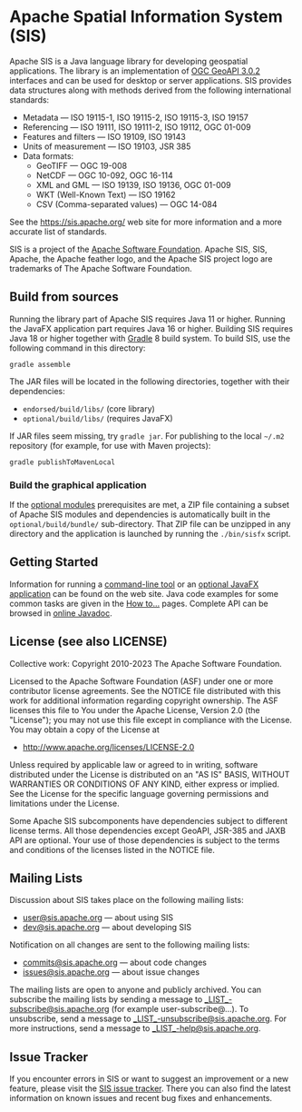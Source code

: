 # Apache Spatial Information System (SIS)

Apache SIS is a Java language library for developing geospatial applications.
The library is an implementation of [OGC GeoAPI 3.0.2](http://www.geoapi.org/)
interfaces and can be used for desktop or server applications. SIS provides data
structures along with methods derived from the following international standards:

* Metadata                — ISO 19115-1, ISO 19115-2, ISO 19115-3, ISO 19157
* Referencing             — ISO 19111, ISO 19111-2, ISO 19112, OGC 01-009
* Features and filters    — ISO 19109, ISO 19143
* Units of measurement    — ISO 19103, JSR 385
* Data formats:
  * GeoTIFF               — OGC 19-008
  * NetCDF                — OGC 10-092, OGC 16-114
  * XML and GML           — ISO 19139, ISO 19136, OGC 01-009
  * WKT (Well-Known Text) — ISO 19162
  * CSV (Comma-separated values) — OGC 14-084

See the https://sis.apache.org/ web site for more information
and a more accurate list of standards.

SIS is a project of the [Apache Software Foundation](https://www.apache.org/).
Apache SIS, SIS, Apache, the Apache feather logo, and the Apache SIS
project logo are trademarks of The Apache Software Foundation.


## Build from sources

Running the library part of Apache SIS requires Java 11 or higher.
Running the JavaFX application part requires Java 16 or higher.
Building SIS requires Java 18 or higher
together with [Gradle](https://gradle.org/) 8 build system.
To build SIS, use the following command in this directory:

    gradle assemble

The JAR files will be located in the following directories,
together with their dependencies:

* `endorsed/build/libs/`  (core library)
* `optional/build/libs/`  (requires JavaFX)

If JAR files seem missing, try `gradle jar`.
For publishing to the local `~/.m2` repository
(for example, for use with Maven projects):

    gradle publishToMavenLocal


### Build the graphical application

If the [optional modules](optional/README.md) prerequisites are met,
a ZIP file containing a subset of Apache SIS modules and dependencies
is automatically built in the `optional/build/bundle/` sub-directory.
That ZIP file can be unzipped in any directory and the application is
launched by running the `./bin/sisfx` script.


## Getting Started

Information for running a [command-line tool](https://sis.apache.org/command-line.html)
or an [optional JavaFX application](https://sis.apache.org/javafx.html)
can be found on the web site. Java code examples for some common tasks
are given in the [How to…](https://sis.apache.org/howto.html) pages.
Complete API can be browsed in [online Javadoc](https://sis.apache.org/apidocs/index.html).


## License (see also LICENSE)

Collective work: Copyright 2010-2023 The Apache Software Foundation.

Licensed to the Apache Software Foundation (ASF) under one or more
contributor license agreements.  See the NOTICE file distributed with
this work for additional information regarding copyright ownership.
The ASF licenses this file to You under the Apache License, Version 2.0
(the "License"); you may not use this file except in compliance with
the License.  You may obtain a copy of the License at

* http://www.apache.org/licenses/LICENSE-2.0

Unless required by applicable law or agreed to in writing, software
distributed under the License is distributed on an "AS IS" BASIS,
WITHOUT WARRANTIES OR CONDITIONS OF ANY KIND, either express or implied.
See the License for the specific language governing permissions and
limitations under the License.

Some Apache SIS subcomponents have dependencies subject to different
license terms. All those dependencies except GeoAPI, JSR-385 and JAXB API
are optional. Your use of those dependencies is subject to the terms and
conditions of the licenses listed in the NOTICE file.


## Mailing Lists

Discussion about SIS takes place on the following mailing lists:

* user@sis.apache.org    — about using SIS
* dev@sis.apache.org     — about developing SIS

Notification on all changes are sent to the following mailing lists:

* commits@sis.apache.org — about code changes
* issues@sis.apache.org  — about issue changes

The mailing lists are open to anyone and publicly archived.
You can subscribe the mailing lists by sending a message to
_LIST_-subscribe@sis.apache.org (for example user-subscribe@…).
To unsubscribe, send a message to _LIST_-unsubscribe@sis.apache.org.
For more instructions, send a message to _LIST_-help@sis.apache.org.


## Issue Tracker

If you encounter errors in SIS or want
to suggest an improvement or a new feature, please visit the
[SIS issue tracker](https://issues.apache.org/jira/browse/SIS).
There you can also find the latest information on known issues
and recent bug fixes and enhancements.
